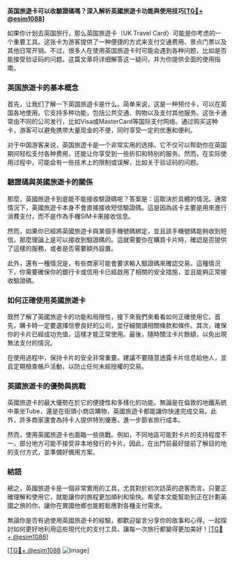 **英国旅遊卡可以收驗證碼嗎？深入解析英國旅遊卡功能與使用技巧[[TG💪+ @esim1088](https://t.me/s/esim1088)]**

如果你计划去英国旅行，那么英国旅遊卡（UK Travel Card）可能是你考虑的一个重要工具。这张卡为游客提供了一种便捷的方式来支付交通费用、景点门票以及其他日常开销。不过，很多人在使用英国旅遊卡时可能会遇到各种问题，比如是否能接受验证码的问题。这篇文章将详细解答这一疑问，并为你提供全面的使用指南。

### 英国旅遊卡的基本概念

首先，让我们了解一下英国旅遊卡是什么。简单来说，这是一种预付卡，可以在英国各地使用。它支持多种功能，包括公共交通、购物以及支付其他服务。这张卡通常由不同的公司发行，比如Visa或MasterCard等国际支付网络。通过购买这种卡，游客可以避免携带大量现金的不便，同时享受一定的优惠和便利。

对于中国游客来说，英国旅遊卡是一个非常实用的选择。它不仅可以帮助你在英国期间轻松支付各种费用，还能让你享受到一些折扣和特别的服务。然而，在实际使用过程中，可能会有一些技术上的限制或误解，比如关于验证码的问题。

### 驗證碼與英國旅遊卡的關係

那麼，英國旅遊卡到底能不能接收驗證碼呢？答案是：這取決於具體的情況。通常情況下，英國旅遊卡本身不會直接接收短信驗證碼。這是因為該卡主要是用來進行消費支付，而不是作為手機SIM卡來接收信息。

然而，如果你已經將英國旅遊卡與某個手機號碼綁定，並且該手機號碼能夠收到短信，那麼理論上是可以接收到驗證碼的。這就需要你在購買卡片時，確認是否提供了這樣的服務，或者是否需要額外設置。

此外，還有一種情況是，有些商家可能會要求輸入驗證碼來確認交易。這種情況下，你需要確保你的銀行卡或信用卡已經啟用了相關的安全措施，並且能夠正常接收驗證碼。

### 如何正確使用英國旅遊卡

既然了解了英國旅遊卡的功能和局限性，接下來我們來看看如何正確使用它。首先，購卡時一定要選擇信譽良好的公司，並仔細閱讀相關條款和條件。其次，確保你的卡片已經成功充值，這樣才能正常使用。最後，隨時關注卡片餘額，以免出現無法支付的情況。

在使用過程中，保持卡片的安全非常重要。建議不要隨意透露卡片信息給他人，並且定期檢查帳戶活動，以防止任何未經授權的交易。

### 英國旅遊卡的優勢與挑戰

英國旅遊卡的最大優勢在於它的便捷性和多樣化的功能。無論是在倫敦的地鐵系統中乘坐Tube，還是在街頭小商店購物，英國旅遊卡都能讓你快速完成交易。此外，許多商家還會為持卡人提供特別優惠，進一步節省旅行成本。

然而，使用英國旅遊卡也面臨一些挑戰。例如，不同地區可能對卡片的支持程度不一，部分地方可能不接受非本地發行的卡片。因此，在出門前最好提前了解目的地的支付方式，並準備好備用方案。

### 結語

總之，英國旅遊卡是一個非常實用的工具，尤其對於初次訪英的遊客而言。只要正確理解和使用它，就能讓你的旅程更加順利和愉快。希望本文能幫助到正在計劃英國之旅的你，讓你在異國他鄉也能輕鬆應對各種支付需求。

無論你是否有過使用英國旅遊卡的經驗，都歡迎留言分享你的故事和心得。一起探討如何更好地利用這些現代化的支付工具，讓每一次旅行都變得更加美好！[[TG💪+ @esim1088](https://t.me/s/esim1088)] 

[[TG💪+ @esim1088](https://t.me/s/esim1088) ![Image](https://i.postimg.cc/4NQfJmqS/Snipaste-2025-05-13-00-14-12.png)]